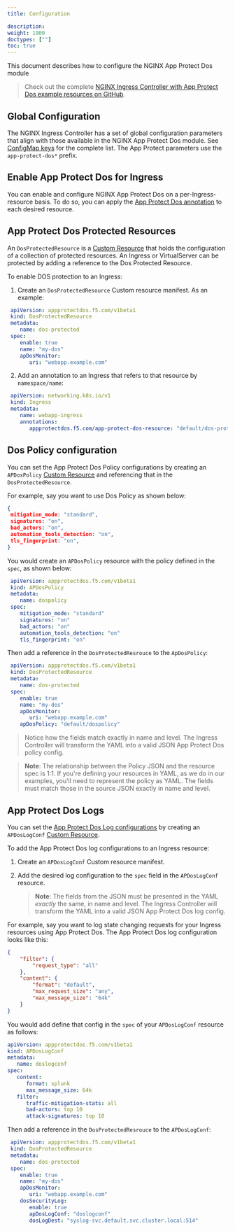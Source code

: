 ```yaml
---
title: Configuration

description:
weight: 1900
doctypes: [""]
toc: true
---
```


This document describes how to configure the NGINX App Protect Dos module
> Check out the complete [NGINX Ingress Controller with App Protect Dos example resources on GitHub](https://github.com/nginxinc/kubernetes-ingress/tree/v1.12.0/examples/appprotect-dos).

## Global Configuration

The NGINX Ingress Controller has a set of global configuration parameters that align with those available in the NGINX App Protect Dos module. See [ConfigMap keys](/nginx-ingress-controller/configuration/global-configuration/configmap-resource/#modules) for the complete list. The App Protect parameters use the `app-protect-dos*` prefix.

## Enable App Protect Dos for Ingress

You can enable and configure NGINX App Protect Dos on a per-Ingress-resource basis. To do so, you can apply the [App Protect Dos annotation](/nginx-ingress-controller/configuration/ingress-resources/advanced-configuration-with-annotations/#app-protect-dos) to each desired resource.

## App Protect Dos Protected Resources

An `DosProtectedResource` is a [Custom Resource](https://kubernetes.io/docs/concepts/extend-kubernetes/api-extension/custom-resources/) that holds the configuration of a collection of protected resources. 
An Ingress or VirtualServer can be protected by adding a reference to the Dos Protected Resource.

To enable DOS protection to an Ingress:

1. Create an `DosProtectedResource` Custom resource manifest. As an example:
  ```yaml
   apiVersion: appprotectdos.f5.com/v1beta1
   kind: DosProtectedResource
   metadata:
      name: dos-protected
   spec:
      enable: true
      name: "my-dos"
      apDosMonitor: 
         uri: "webapp.example.com"
  ```
2. Add an annotation to an Ingress that refers to that resource by `namespace/name`:
  ```yaml
   apiVersion: networking.k8s.io/v1
   kind: Ingress
   metadata:
      name: webapp-ingress
      annotations:
         appprotectdos.f5.com/app-protect-dos-resource: "default/dos-protected"
  ```
## Dos Policy configuration

You can set the App Protect Dos Policy configurations by creating an `APDosPolicy` [Custom Resource](https://kubernetes.io/docs/concepts/extend-kubernetes/api-extension/custom-resources/) and referencing that in the `DosProtectedResource`.


For example, say you want to use Dos Policy as shown below:

  ```json
  {
   mitigation_mode: "standard",
   signatures: "on",
   bad_actors: "on",
   automation_tools_detection: "on",
   tls_fingerprint: "on",
}
  ```

You would create an `APDosPolicy` resource with the policy defined in the `spec`, as shown below:

  ```yaml
   apiVersion: appprotectdos.f5.com/v1beta1
   kind: APDosPolicy
   metadata:
      name: dospolicy
   spec:
      mitigation_mode: "standard"
      signatures: "on"
      bad_actors: "on"
      automation_tools_detection: "on"
      tls_fingerprint: "on"
  ```

Then add a reference in the `DosProtectedResrouce` to the `ApDosPolicy`:
  ```yaml
   apiVersion: appprotectdos.f5.com/v1beta1
   kind: DosProtectedResource
   metadata:
      name: dos-protected
   spec:
      enable: true
      name: "my-dos"
      apDosMonitor: 
         uri: "webapp.example.com"
      apDosPolicy: "default/dospolicy"
  ```

> Notice how the fields match exactly in name and level. The Ingress Controller will transform the YAML into a valid JSON App Protect Dos policy config.

> **Note**: The relationship between the Policy JSON and the resource spec is 1:1. If you're defining your resources in YAML, as we do in our examples, you'll need to represent the policy as YAML. The fields must match those in the source JSON exactly in name and level.


## App Protect Dos Logs

You can set the [App Protect Dos Log configurations](/nginx-app-protect-dos/logs-overview/types-of-logs/) by creating an `APDosLogConf` [Custom Resource](https://kubernetes.io/docs/concepts/extend-kubernetes/api-extension/custom-resources/).

To add the App Protect Dos log configurations to an Ingress resource:

1. Create an `APDosLogConf` Custom resource manifest.
2. Add the desired log configuration to the `spec` field in the `APDosLogConf` resource.

   > **Note**: The fields from the JSON must be presented in the YAML *exactly* the same, in name and level. The Ingress Controller will transform the YAML into a valid JSON App Protect Dos log config.

For example, say you want to log state changing requests for your Ingress resources using App Protect Dos. The App Protect Dos log configuration looks like this:

```json
{
    "filter": {
        "request_type": "all"
    },
    "content": {
        "format": "default",
        "max_request_size": "any",
        "max_message_size": "64k"
    }
}
```

You would add define that config in the `spec` of your `APDosLogConf` resource as follows:

```yaml
apiVersion: appprotectdos.f5.com/v1beta1
kind: APDosLogConf
metadata:
   name: doslogconf
spec:
   content:
      format: splunk
      max_message_size: 64k
   filter:
      traffic-mitigation-stats: all
      bad-actors: top 10
      attack-signatures: top 10
```

Then add a reference in the `DosProtectedResrouce` to the `APDosLogConf`:
  ```yaml
   apiVersion: appprotectdos.f5.com/v1beta1
   kind: DosProtectedResource
   metadata:
      name: dos-protected
   spec:
      enable: true
      name: "my-dos"
      apDosMonitor: 
         uri: "webapp.example.com"
      dosSecurityLog:
         enable: true
         apDosLogConf: "doslogconf"
         dosLogDest: "syslog-svc.default.svc.cluster.local:514"
  ```